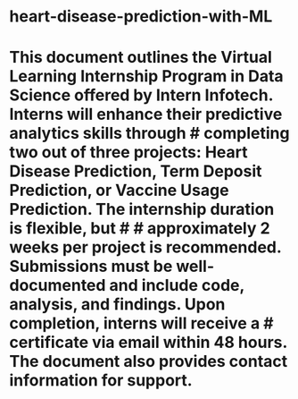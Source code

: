 # heart-disease-prediction-with-ML
# This document outlines the **Virtual Learning Internship Program in Data Science** offered by Intern Infotech. Interns will enhance their predictive analytics skills through # completing **two out of three projects**: Heart Disease Prediction, Term Deposit Prediction, or Vaccine Usage Prediction. The internship duration is flexible, but # # approximately 2 weeks per project is recommended. Submissions must be well-documented and include code, analysis, and findings. Upon completion, interns will receive a # certificate via email within 48 hours. The document also provides contact information for support.
